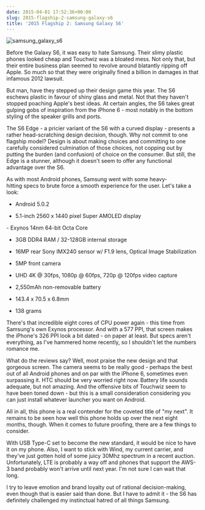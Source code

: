 ```yaml
---
date: 2015-04-01 17:52:36+00:00
slug: 2015-flagship-2-samsung-galaxy-s6
title: '2015 Flagship 2: Samsung Galaxy S6'
---
```


![samsung_galaxy_s6](https://wordbitarchives.files.wordpress.com/2015/04/samsung_galaxy_s6.png)




Before the Galaxy S6, it was easy to hate Samsung. Their slimy plastic phones looked cheap and Touchwiz was a bloated mess. Not only that, but their entire business plan seemed to revolve around blatantly ripping off Apple. So much so that they were originally fined a billion in damages in that infamous 2012 lawsuit.




But man, have they stepped up their design game this year. The S6 eschews plastic in favour of shiny glass and metal. Not that they haven't stopped poaching Apple's best ideas. At certain angles, the S6 takes great gulping gobs of inspiration from the iPhone 6 - most notably in the bottom styling of the speaker grills and ports.




The S6 Edge - a pricier variant of the S6 with a curved display - presents a rather head-scratching design decision, though. Why not commit to one flagship model? Design is about making choices and committing to one carefully considered culmination of those choices, not copping out by putting the burden (and confusion) of choice on the consumer. But still, the Edge is a stunner, although it doesn't seem to offer any functional advantage over the S6.




As with most Android phones, Samsung went with some heavy-hitting specs to brute force a smooth experience for the user. Let's take a look:




- Android 5.0.2




- 5.1-inch 2560 x 1440 pixel Super AMOLED display




- Exynos 14nm 64-bit Octa Core




- 3GB DDR4 RAM / 32-128GB internal storage




- 16MP rear Sony IMX240 sensor w/ F1.9 lens, Optical Image Stabilization




- 5MP front camera




- UHD 4K @ 30fps, 1080p @ 60fps, 720p @ 120fps video capture




- 2,550mAh non-removable battery




- 143.4 x 70.5 x 6.8mm




- 138 grams




There's that incredible eight cores of CPU power again - this time from Samsung's own Exynos processor. And with a 577 PPI, that screen makes the iPhone's 326 PPI look a bit dated - on paper at least. But specs aren't everything, as I've hammered home recently, so I shouldn't let the numbers romance me.




What do the reviews say? Well, most praise the new design and that gorgeous screen. The camera seems to be really good - perhaps the best out of all Android phones and on par with the iPhone 6, sometimes even surpassing it. HTC should be very worried right now. Battery life sounds adequate, but not amazing. And the offensive bits of Touchwiz seem to have been toned down - but this is a small consideration considering you can just install whatever launcher you want on Android.




All in all, this phone is a real contender for the coveted title of "my next". It remains to be seen how well this phone holds up over the next eight months, though. When it comes to future proofing, there are a few things to consider.




With USB Type-C set to become the new standard, it would be nice to have it on my phone. Also, I want to stick with Wind, my current carrier, and they've just gotten hold of some juicy 30Mhz spectrum in a recent auction. Unfortunately, LTE is probably a way off and phones that support the AWS-3 band probably won't arrive until next year. I'm not sure I can wait that long.




I try to leave emotion and brand loyalty out of rational decision-making, even though that is easier said than done. But I have to admit it - the S6 has definitely challenged my instinctual hatred of all things Samsung.
